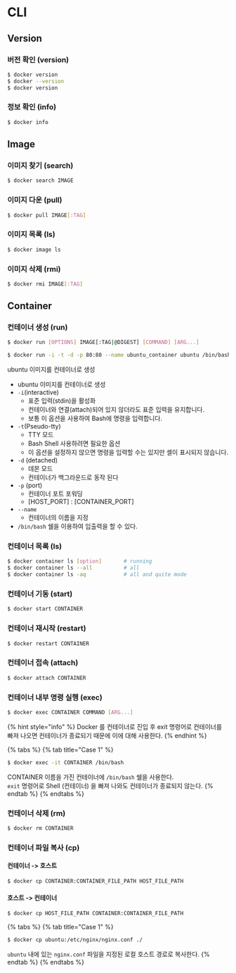 # CLI

## Version

### 버전 확인 \(version\)

```bash
$ docker version
$ docker --version
$ docker version
```

### 정보 확인 \(info\)

```bash
$ docker info
```

## Image

### 이미지 찾기 \(search\)

```bash
$ docker search IMAGE
```

### 이미지 다운 \(pull\)

```bash
$ docker pull IMAGE[:TAG]
```

### 이미지 목록 \(ls\)

```bash
$ docker image ls
```

### 이미지 삭제 \(rmi\)

```bash
$ docker rmi IMAGE[:TAG]
```

## Container

### 컨테이너 생성 \(run\)

```bash
$ docker run [OPTIONS] IMAGE[:TAG|@DIGEST] [COMMAND] [ARG...]
```

```bash
$ docker run -i -t -d -p 80:80 --name ubuntu_container ubuntu /bin/bash
```

ubuntu 이미지를 컨테이너로 생성

* ubuntu 이미지를 컨테이너로 생성 
* `-i`\(interactive\) 
  * 표준 입력\(stdin\)을 활성화 
  * 컨테이너와 연결\(attach\)되어 있지 않더라도 표준 입력을 유지합니다. 
  * 보통 이 옵션을 사용하여 Bash에 명령을 입력합니다.
* `-t`\(Pseudo-tty\) 
  * TTY 모드 
  * Bash Shell 사용하려면 필요한 옵션 
  * 이 옵션을 설정하지 않으면 명령을 입력할 수는 있지만 셸이 표시되지 않습니다.
* `-d` \(detached\) 
  * 데몬 모드 
  * 컨테이너가 백그라운드로 동작 된다
* `-p` \(port\)
  * 컨테이너 포트 포워딩
  * \[HOST\_PORT\] : \[CONTAINER\_PORT\]
* `--name` 
  * 컨테이너의 이름을 지정 
* `/bin/bash` 쉘을 이용하여 입출력을 할 수 있다.

### 컨테이너 목록 \(ls\)

```bash
$ docker container ls [option]       # running
$ docker container ls --all          # all
$ docker container ls -aq            # all and quite mode
```

### 컨테이너 기동 \(start\)

```bash
$ docker start CONTAINER
```

### 컨테이너 재시작 \(restart\)

```bash
$ docker restart CONTAINER
```

### 컨테이너 접속 \(attach\)

```bash
$ docker attach CONTAINER
```

### 컨테이너 내부 명령 실행 \(exec\)

```bash
$ docker exec CONTAINER COMMAND [ARG...]
```

{% hint style="info" %}
Docker 를 컨테이너로 진입 후 exit 명령어로 컨테이너를 빠져 나오면 컨테이너가 종료되기 때문에 이에 대해 사용한다.
{% endhint %}

{% tabs %}
{% tab title="Case 1" %}
```bash
$ docker exec -it CONTAINER /bin/bash
```

CONTAINER 이름을 가진 컨테이너에 `/bin/bash` 쉘을 사용한다.  
`exit` 명령어로 Shell \(컨테이너\) 을 빠져 나와도 컨테이너가 종료되지 않는다.
{% endtab %}
{% endtabs %}

### 컨테이너 삭제 \(rm\)

```bash
$ docker rm CONTAINER
```

### 컨테이너 파일 복사 \(cp\)

#### 컨테이너 -&gt; 호스트

```bash
$ docker cp CONTAINER:CONTAINER_FILE_PATH HOST_FILE_PATH
```

#### 호스트 -&gt; 컨테이너 

```bash
$ docker cp HOST_FILE_PATH CONTAINER:CONTAINER_FILE_PATH
```

{% tabs %}
{% tab title="Case 1" %}
```bash
$ docker cp ubuntu:/etc/nginx/nginx.conf ./
```

`ubuntu` 내에 있는 `nginx.conf` 파일을 지정된 로컬 호스트 경로로 복사한다.
{% endtab %}
{% endtabs %}

